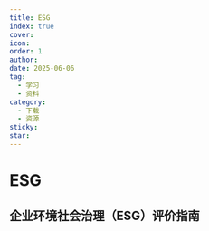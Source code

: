 ```yaml
---
title: ESG
index: true
cover: 
icon: 
order: 1
author: 
date: 2025-06-06
tag:
  - 学习
  - 资料
category:
  - 下载
  - 资源
sticky: 
star: 
---
```


# ESG

## 企业环境社会治理（ESG）评价指南

<PDF url="https://www.ttbz.org.cn/upload/file/20240924/6386278429735194629586702.pdf" />
